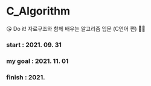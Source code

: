 # C_Algorithm
😘 Do it! 자료구조와 함께 배우는 알고리즘 입문 (C언어 편) 👩‍💻

### start : 2021. 09. 31
### my goal : 2021. 11. 01
### finish : 2021. 

